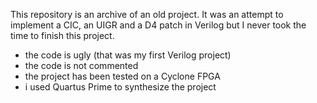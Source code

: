 This repository is an archive of an old project. It was an attempt to implement a CIC, an UIGR and a D4 patch in Verilog but I never took the time to finish this project.

* the code is ugly (that was my first Verilog project)
* the code is not commented
* the project has been tested on a Cyclone FPGA
* i used Quartus Prime to synthesize the project
